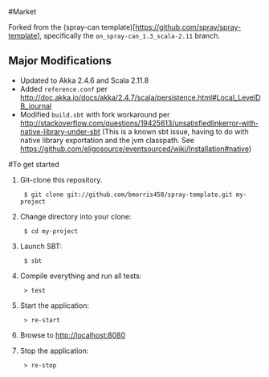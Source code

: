 #Market

Forked from the (spray-can template)[https://github.com/spray/spray-template], specifically the `on_spray-can_1.3_scala-2.11` branch.

## Major Modifications

* Updated to Akka 2.4.6 and Scala 2.11.8
* Added `reference.conf` per http://doc.akka.io/docs/akka/2.4.7/scala/persistence.html#Local_LevelDB_journal
* Modified `build.sbt` with fork workaround per http://stackoverflow.com/questions/19425613/unsatisfiedlinkerror-with-native-library-under-sbt (This is a known sbt issue, having to do with native library exportation and the jvm classpath. See https://github.com/eligosource/eventsourced/wiki/Installation#native)


#To get started

1. Git-clone this repository.

        $ git clone git://github.com/bmorris458/spray-template.git my-project

2. Change directory into your clone:

        $ cd my-project

3. Launch SBT:

        $ sbt

4. Compile everything and run all tests:

        > test

5. Start the application:

        > re-start

6. Browse to [http://localhost:8080](http://localhost:8080/)

7. Stop the application:

        > re-stop
